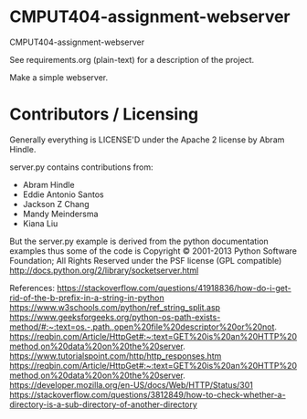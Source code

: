 CMPUT404-assignment-webserver
=============================

CMPUT404-assignment-webserver

See requirements.org (plain-text) for a description of the project.

Make a simple webserver.

Contributors / Licensing
========================

Generally everything is LICENSE'D under the Apache 2 license by Abram Hindle.

server.py contains contributions from:

* Abram Hindle
* Eddie Antonio Santos
* Jackson Z Chang
* Mandy Meindersma 
* Kiana Liu

But the server.py example is derived from the python documentation
examples thus some of the code is Copyright © 2001-2013 Python
Software Foundation; All Rights Reserved under the PSF license (GPL
compatible) http://docs.python.org/2/library/socketserver.html

References:
https://stackoverflow.com/questions/41918836/how-do-i-get-rid-of-the-b-prefix-in-a-string-in-python
https://www.w3schools.com/python/ref_string_split.asp
https://www.geeksforgeeks.org/python-os-path-exists-method/#:~:text=os.-,path.,open%20file%20descriptor%20or%20not.
https://reqbin.com/Article/HttpGet#:~:text=GET%20is%20an%20HTTP%20method,on%20data%20on%20the%20server.
https://www.tutorialspoint.com/http/http_responses.htm
https://reqbin.com/Article/HttpGet#:~:text=GET%20is%20an%20HTTP%20method,on%20data%20on%20the%20server.
https://developer.mozilla.org/en-US/docs/Web/HTTP/Status/301
https://stackoverflow.com/questions/3812849/how-to-check-whether-a-directory-is-a-sub-directory-of-another-directory